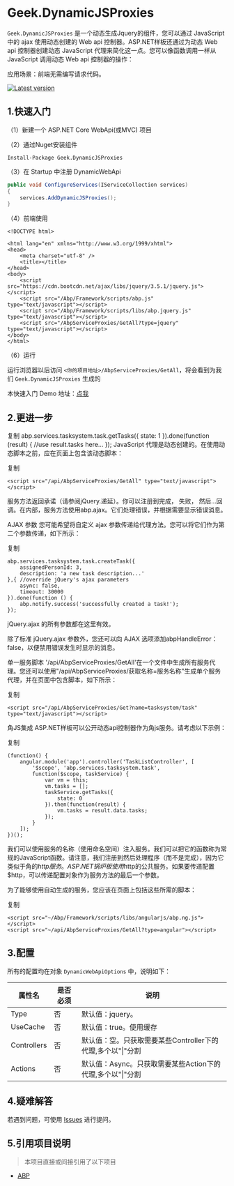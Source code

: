 ﻿# Geek.DynamicJSProxies

`Geek.DynamicJSProxies` 是一个动态生成Jquery的组件，您可以通过 JavaScript 中的 ajax 使用动态创建的 Web api 控制器。ASP.NET样板还通过为动态 Web api 控制器创建动态 JavaScript 代理来简化这一点。您可以像函数调用一样从 JavaScript 调用动态 Web api 控制器的操作：

应用场景：前端无需编写请求代码。

[![Latest version](https://img.shields.io/nuget/v/Panda.DynamicWebApi.svg)](https://www.nuget.org/packages/Geek.DynamicJSProxies/)

## 1.快速入门

（1）新建一个 ASP.NET Core WebApi(或MVC) 项目

（2）通过Nuget安装组件

````shell
Install-Package Geek.DynamicJSProxies
````

（3）在 Startup 中注册 DynamicWebApi

````csharp
public void ConfigureServices(IServiceCollection services)
{
    services.AddDynamicJSProxies();
}
````

（4）前端使用

```
<!DOCTYPE html>

<html lang="en" xmlns="http://www.w3.org/1999/xhtml">
<head>
    <meta charset="utf-8" />
    <title></title>
</head>
<body>
    <script src="https://cdn.bootcdn.net/ajax/libs/jquery/3.5.1/jquery.js"></script>
    <script src="/Abp/Framework/scripts/abp.js" type="text/javascript"></script>
    <script src="/Abp/Framework/scripts/libs/abp.jquery.js" type="text/javascript"></script>
    <script src="/AbpServiceProxies/GetAll?type=jquery" type="text/javascript"></script>
</body>
</html>
```

（6）运行

运行浏览器以后访问 `<你的项目地址>/AbpServiceProxies/GetAll`，将会看到为我们 `Geek.DynamicJSProxies` 生成的 

本快速入门 Demo 地址：[点我](/samples/Geek.DynamicJSProxies.Samples)

## 2.更进一步



复制
abp.services.tasksystem.task.getTasks({
    state: 1
}).done(function (result) {
    //use result.tasks here...
});
JavaScript 代理是动态创建的。在使用动态脚本之前，应在页面上包含该动态脚本：

复制

```
<script src="/api/AbpServiceProxies/GetAll" type="text/javascript"></script>
```

服务方法返回承诺（请参阅jQuery.递延）。你可以注册到完成， 失败， 然后...回调。在内部，服务方法使用abp.ajax。它们处理错误，并根据需要显示错误消息。

AJAX 参数
您可能希望将自定义 ajax 参数传递给代理方法。您可以将它们作为第二个参数传递，如下所示：

复制

```
abp.services.tasksystem.task.createTask({
    assignedPersonId: 3,
    description: 'a new task description...'
},{ //override jQuery's ajax parameters
    async: false,
    timeout: 30000
}).done(function () {
    abp.notify.success('successfully created a task!');
});
```

jQuery.ajax 的所有参数都在这里有效。

除了标准 jQuery.ajax 参数外，您还可以向 AJAX 选项添加abpHandleError：false，以便禁用错误发生时显示的消息。

单一服务脚本
'/api/AbpServiceProxies/GetAll'在一个文件中生成所有服务代理。您还可以使用"/api/AbpServiceProxies/获取名称=服务名称"生成单个服务代理，并在页面中包含脚本，如下所示：

复制

```
<script src="/api/AbpServiceProxies/Get?name=tasksystem/task" type="text/javascript"></script>
```

角JS集成
ASP.NET样板可以公开动态api控制器作为角js服务。请考虑以下示例：

复制

```
(function() {
    angular.module('app').controller('TaskListController', [
        '$scope', 'abp.services.tasksystem.task',
        function($scope, taskService) {
            var vm = this;
            vm.tasks = [];
            taskService.getTasks({
                state: 0
            }).then(function(result) {
                vm.tasks = result.data.tasks;
            });
        }
    ]);
})();
```

我们可以使用服务的名称（使用命名空间）注入服务。我们可以把它的函数称为常规的JavaScript函数。请注意，我们注册到然后处理程序（而不是完成），因为它类似于角的$http服务。ASP.NET锅炉板使用$http的公共服务。如果要传递配置$http，可以传递配置对象作为服务方法的最后一个参数。

为了能够使用自动生成的服务，您应该在页面上包括这些所需的脚本：

复制

```
<script src="~/Abp/Framework/scripts/libs/angularjs/abp.ng.js"></script>
<script src="~/api/AbpServiceProxies/GetAll?type=angular"></script>
```

## 3.配置

所有的配置均在对象 `DynamicWebApiOptions` 中，说明如下：

| 属性名                      | 是否必须 | 说明                                                      |
| --------------------------- | -------- | --------------------------------------------------------- |
| Type             | 否       | 默认值：jquery。                                |
| UseCache             | 否       | 默认值：true。使用缓存                                 |
| Controllers          | 否       | 默认值：空。只获取需要某些Controller下的代理,多个以"\|"分割 |
| Actions          | 否       | 默认值：Async。只获取需要某些Action下的代理,多个以"\|"分割 |


## 4.疑难解答

若遇到问题，可使用 [Issues](https://github.com/1257960069/Geek.DynamicJSProxies/issues) 进行提问。

## 5.引用项目说明

> 本项目直接或间接引用了以下项目

- [ABP](https://github.com/aspnetboilerplate/aspnetboilerplate)

